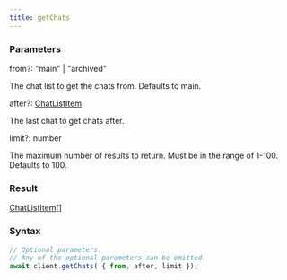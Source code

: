 ```yaml
---
title: getChats
---
```


### Parameters 

<div class="flex flex-col gap-3"><div class="flex flex-col gap-3"><div><div class="flex gap-2"><div class="font-mono"><span class="font-bold">from</span><span class="opacity-50"><span title="Optional" class="cursor-help">?</span>:</span> <span>&quot;main&quot;</span> <span class="opacity-50">|</span> <span>&quot;archived&quot;</span></div></div><div class="pl-3"><div class="no-margin">

The chat list to get the chats from. Defaults to main.

</div></div></div><div><div class="flex gap-2"><div class="font-mono"><span class="font-bold">after</span><span class="opacity-50"><span title="Optional" class="cursor-help">?</span>:</span> <a href="/gh/types/chatlistitem"  >ChatListItem</a></div></div><div class="pl-3"><div class="no-margin">

The last chat to get chats after.

</div></div></div><div><div class="flex gap-2"><div class="font-mono"><span class="font-bold">limit</span><span class="opacity-50"><span title="Optional" class="cursor-help">?</span>:</span> <span>number</span></div></div><div class="pl-3"><div class="no-margin">

The maximum number of results to return. Must be in the range of 1-100. Defaults to 100.

</div></div></div></div></div>

### Result 

<div class="font-mono"><a href="/gh/types/chatlistitem"  >ChatListItem</a><span class="opacity-50">[]</span></div>

### Syntax

```ts
// Optional parameters.
// Any of the optional parameters can be omitted.
await client.getChats( { from, after, limit });
```



